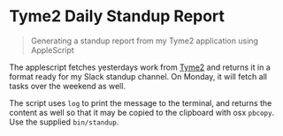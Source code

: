 Tyme2 Daily Standup Report
===============================================================================
> Generating a standup report from my Tyme2 application using AppleScript

The applescript fetches yesterdays work from [Tyme2][tyme2] and returns it in
a format ready for my Slack standup channel. On Monday, it will fetch all tasks
over the weekend as well.

The script uses `log` to print the message to the terminal, and returns the
content as well so that it may be copied to the clipboard with osx `pbcopy`.
Use the supplied `bin/standup`.

[tyme2]: http://tyme-app.com/
